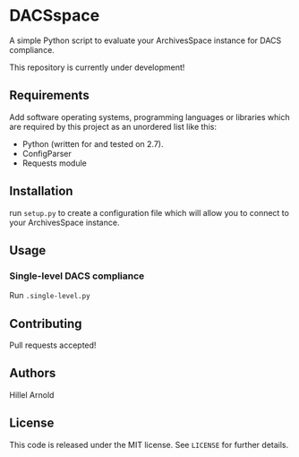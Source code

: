 # DACSspace

A simple Python script to evaluate your ArchivesSpace instance for DACS compliance.

This repository is currently under development!

## Requirements

Add software operating systems, programming languages or libraries which are required by this project as an unordered list like this:

*   Python (written for and tested on 2.7).
*   ConfigParser
*   Requests module

## Installation

run `setup.py` to create a configuration file which will allow you to connect to your ArchivesSpace instance.

## Usage

### Single-level DACS compliance

Run `.single-level.py`

## Contributing

Pull requests accepted!

## Authors

Hillel Arnold

## License

This code is released under the MIT license. See `LICENSE` for further details.
